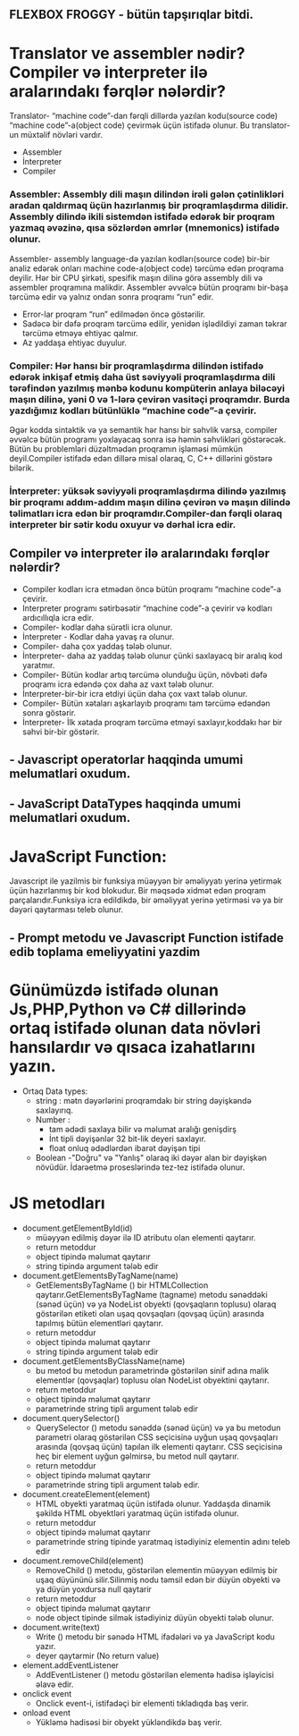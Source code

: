 ## FLEXBOX FROGGY - bütün tapşırıqlar  bitdi.

 <!-- .............................................................................................. -->


# Translator ve assembler nədir? Compiler və interpreter ilə aralarındakı fərqlər nələrdir?

Translator- “machine code”-dan fərqli dillərdə yazılan kodu(source code) “machine code”-a(object code) çevirmək üçün istifadə olunur. Bu translator-un müxtəlif növləri vardır.

- Assembler
- İnterpreter
- Compiler

### Assembler: Assembly dili maşın dilindən irəli gələn çətinlikləri aradan qaldırmaq üçün hazırlanmış bir proqramlaşdırma dilidir.  Assembly  dilində ikili sistemdən istifadə edərək bir proqram yazmaq əvəzinə, qısa sözlərdən əmrlər (mnemonics) istifadə olunur.

Assembler- assembly language-də yazılan kodları(source code) bir-bir analiz edərək onları machine code-a(object code) tərcümə edən proqrama deyilir.
Hər bir CPU şirkəti, spesifik maşın dilinə görə assembly dili və assembler proqramına malikdir.
 Assembler əvvəlcə bütün proqramı bir-başa tərcümə edir və yalnız ondan sonra proqramı “run” edir.
- Error-lar proqram “run” edilmədən öncə göstərilir.
- Sadəcə bir dəfə proqram tərcümə edilir, yenidən işlədildiyi zaman təkrar tərcümə etməyə ehtiyac qalmır.
- Az yaddaşa ehtiyac duyulur.

### Compiler: Hər hansı bir proqramlaşdırma dilindən istifadə edərək inkişaf etmiş daha üst səviyyəli proqramlaşdırma dili tərəfindən yazılmış mənbə kodunu kompüterin anlaya biləcəyi maşın dilinə, yəni 0 və 1-lərə çevirən vasitəçi proqramdır. Burda yazdığımız kodları bütünlüklə “machine code”-a çevirir. 
Əgər kodda sintaktik və ya semantik hər hansı bir səhvlik varsa, compiler əvvəlcə bütün programı yoxlayacaq sonra isə həmin səhvlikləri göstərəcək. Bütün bu problemləri düzəltmədən proqramın işləməsi mümkün deyil.Compiler istifadə edən dillərə misal olaraq, C, C++ dillərini göstərə bilərik.

### İnterpreter:  yüksək səviyyəli proqramlaşdırma dilində yazılmış bir proqramı addım-addım maşın dilinə çevirən və maşın dilində təlimatları icra edən bir proqramdır.Compiler-dan fərqli olaraq interpreter bir sətir kodu oxuyur və dərhal icra edir.

 ## Compiler və interpreter ilə aralarındakı fərqlər nələrdir?
 
 * Compiler kodları icra etmədən öncə bütün proqramı “machine code”-a çevirir.
 * Interpreter programı sətirbəsətir “machine code”-a çevirir və kodları ardıcıllıqla icra edir.
 * Compiler- kodlar daha sürətli icra olunur.
 * İnterpreter - Kodlar daha yavaş ra olunur.
 * Compiler- daha çox yaddaş tələb olunur.
 * İnterpreter- daha az yaddaş tələb olunur çünki saxlayacq bir aralıq kod yaratmır.
 * Compiler- Bütün kodlar artıq tərcümə olunduğu üçün, növbəti dəfə proqramı icra edəndə çox daha az vaxt tələb olunur.
 * İnterpreter-bir-bir icra etdiyi üçün daha çox vaxt tələb olunur.
 * Compiler- Bütün xətaları aşkarlayıb proqramı tam tərcümə edəndən sonra göstərir.
 * İnterpreter- İlk xətada proqram tərcümə etməyi saxlayır,koddakı hər bir səhvi bir-bir göstərir.
 
 <!-- .............................................................................................. -->

## - Javascript operatorlar haqqinda umumi melumatlari oxudum.
## - JavaScript DataTypes haqqinda umumi melumatlari oxudum.

# JavaScript Function:
Javascript ile yazilmis bir funksiya müəyyən bir əməliyyatı yerinə yetirmək üçün hazırlanmış bir kod blokudur.
Bir məqsədə xidmət edən proqram parçalarıdır.Funksiya icra edildikdə, bir əməliyyat yerinə yetirməsi və ya bir dəyəri qaytarması teleb olunur.

 ##  - Prompt metodu ve Javascript Function istifade edib toplama emeliyyatini yazdim


# Günümüzdə istifadə olunan Js,PHP,Python və C# dillərində ortaq istifadə olunan data növləri hansılardır və qısaca izahatlarını yazın.
   - Ortaq Data types:
        * string : mətn dəyərlərini proqramdakı bir string dəyişkəndə saxlayırıq.
        * Number : 
             - tam ədədi saxlaya bilir və məlumat aralığı genişdirş
             - İnt tipli dəyişənlər 32 bit-lik deyeri saxlayır.
             - float onluq ədədlərdən ibarət dəyişən tipi
        * Boolean -"Doğru" və "Yanlış" olaraq iki dəyər alan bir dəyişkən növüdür.
          İdarəetmə proseslərində tez-tez istifadə olunur.


# JS metodları
- document.getElementById(id)
    * müəyyən edilmiş dəyər ilə ID atributu olan elementi qaytarır.
    * return metoddur
    * object tipində məlumat qaytarır
    * string tipində argument tələb edir
- document.getElementsByTagName(name)
    * GetElementsByTagName () bir HTMLCollection qaytarır.GetElementsByTagName (tagname) metodu sənəddəki (sənəd üçün) və ya NodeList obyekti (qovşaqların toplusu) olaraq             göstərilən etiketi olan uşaq qovşaqları (qovşaq üçün) arasında tapılmış bütün elementləri qaytarır. 
    * return metoddur
    * object tipində məlumat qaytarır
    * string tipində argument tələb edir
- document.getElementsByClassName(name)
    * bu metod bu metodun parametrində göstərilən sinif adına malik elementlər (qovşaqlar) toplusu olan NodeList obyektini qaytarır.
    * return metoddur
    * object tipində məlumat qaytarır
    * parametrinde string tipli argument tələb edir
- document.querySelector()
    * QuerySelector () metodu sənəddə (sənəd üçün) və ya bu metodun parametri olaraq göstərilən CSS seçicisinə uyğun uşaq qovşaqları arasında (qovşaq üçün) tapılan ilk elementi       qaytarır. CSS seçicisinə heç bir element uyğun gəlmirsə, bu metod null qaytarır.
    * return metoddur
    * object tipində məlumat qaytarır
    * parametrinde string tipli argument tələb edir.
- document.createElement(element)
    * HTML obyekti yaratmaq üçün istifadə olunur. Yaddaşda dinamik şəkildə HTML obyektləri yaratmaq üçün istifadə olunur.
    * return metoddur
    * object tipində məlumat qaytarır
    * parametrinde string tipinde yaratmaq istədiyiniz elementin adını teleb edir
- document.removeChild(element)
    * RemoveChild () metodu, göstərilən elementin müəyyən edilmiş bir uşaq düyününü silir.Silinmiş nodu təmsil edən bir düyün obyekti və ya düyün yoxdursa null qaytarir
    * return metoddur
    * object tipində məlumat qaytarır
    * node object tipinde silmək istədiyiniz düyün obyekti tələb olunur.
- document.write(text)
    * Write () metodu bir sənədə HTML ifadələri və ya JavaScript kodu yazır.
    * deyer qaytarmir (No return value)
- element.addEventListener
    * AddEventListener () metodu göstərilən elementə hadisə işləyicisi əlavə edir.
- onclick event
    * Onclick event-i, istifadəçi bir elementi tıkladıqda baş verir.
- onload event
    * Yükləmə hadisəsi bir obyekt yükləndikdə baş verir.
